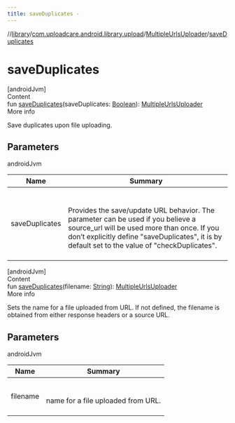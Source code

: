 ```yaml
---
title: saveDuplicates -
---
```

//[library](../../index.md)/[com.uploadcare.android.library.upload](../index.md)/[MultipleUrlsUploader](index.md)/[saveDuplicates](save-duplicates.md)



# saveDuplicates  
[androidJvm]  
Content  
fun [saveDuplicates](save-duplicates.md)(saveDuplicates: [Boolean](https://kotlinlang.org/api/latest/jvm/stdlib/kotlin/-boolean/index.html)): [MultipleUrlsUploader](index.md)  
More info  


Save duplicates upon file uploading.



## Parameters  
  
androidJvm  
  
|  Name|  Summary| 
|---|---|
| <a name="com.uploadcare.android.library.upload/MultipleUrlsUploader/saveDuplicates/#kotlin.Boolean/PointingToDeclaration/"></a>saveDuplicates| <a name="com.uploadcare.android.library.upload/MultipleUrlsUploader/saveDuplicates/#kotlin.Boolean/PointingToDeclaration/"></a><br><br>Provides the save/update URL behavior. The parameter can be used if you believe a     source_url will be used more than once. If you don’t explicitly define "saveDuplicates",     it is by default set to the value of "checkDuplicates".<br><br>
  
  


[androidJvm]  
Content  
fun [saveDuplicates](save-duplicates.md)(filename: [String](https://kotlinlang.org/api/latest/jvm/stdlib/kotlin/-string/index.html)): [MultipleUrlsUploader](index.md)  
More info  


Sets the name for a file uploaded from URL. If not defined, the filename is obtained from either response headers or a source URL.



## Parameters  
  
androidJvm  
  
|  Name|  Summary| 
|---|---|
| <a name="com.uploadcare.android.library.upload/MultipleUrlsUploader/saveDuplicates/#kotlin.String/PointingToDeclaration/"></a>filename| <a name="com.uploadcare.android.library.upload/MultipleUrlsUploader/saveDuplicates/#kotlin.String/PointingToDeclaration/"></a><br><br>name for a file uploaded from URL.<br><br>
  
  



